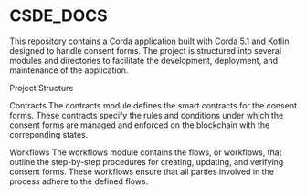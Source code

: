 # CSDE_DOCS
This repository contains a Corda application built with Corda 5.1 and Kotlin, designed to handle consent forms. The project is structured into several modules and directories to facilitate the development, deployment, and maintenance of the application.

Project Structure

Contracts
The contracts module defines the smart contracts for the consent forms. These contracts specify the rules and conditions under which the consent forms are managed and enforced on the blockchain with the correponding states.

Workflows
The workflows module contains the flows, or workflows, that outline the step-by-step procedures for creating, updating, and verifying consent forms. These workflows ensure that all parties involved in the process adhere to the defined flows.
